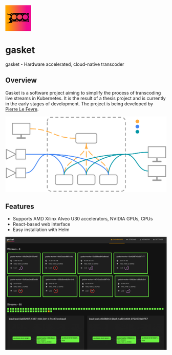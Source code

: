 

<img src="./docs/src/gasket-small-sm.png" alt="gasket" class="h-8" width="80"/>

# gasket

gasket - Hardware accelerated, cloud-native transcoder

## Overview
Gasket is a software project aiming to simplify the process of transcoding live streams in Kubernetes. It is the result of a thesis project and is currently in the early stages of development. The project is being developed by [Pierre Le Fevre](https://github.com/pierrelefevre).

<img src="./docs/src/architecture-diagram.svg" alt="gasket architecture diagram" class="py-10 w-full" />

## Features
- Supports AMD Xilinx Alveo U30 accelerators, NVIDIA GPUs, CPUs
- React-based web interface
- Easy installation with Helm


<img src="./docs/src/screenshot.png" alt="gasket-ui" class="py-10 w-full" />